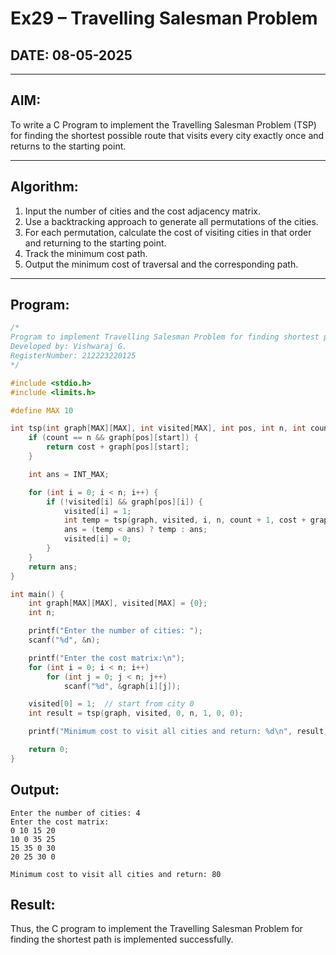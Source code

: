 # Ex29 – Travelling Salesman Problem

## DATE: 08-05-2025

---

## AIM:
To write a C Program to implement the Travelling Salesman Problem (TSP) for finding the shortest possible route that visits every city exactly once and returns to the starting point.

---

## Algorithm:
1. Input the number of cities and the cost adjacency matrix.
2. Use a backtracking approach to generate all permutations of the cities.
3. For each permutation, calculate the cost of visiting cities in that order and returning to the starting point.
4. Track the minimum cost path.
5. Output the minimum cost of traversal and the corresponding path.

---

## Program:
```c
/*
Program to implement Travelling Salesman Problem for finding shortest path
Developed by: Vishwaraj G.
RegisterNumber: 212223220125
*/

#include <stdio.h>
#include <limits.h>

#define MAX 10

int tsp(int graph[MAX][MAX], int visited[MAX], int pos, int n, int count, int cost, int start) {
    if (count == n && graph[pos][start]) {
        return cost + graph[pos][start];
    }

    int ans = INT_MAX;

    for (int i = 0; i < n; i++) {
        if (!visited[i] && graph[pos][i]) {
            visited[i] = 1;
            int temp = tsp(graph, visited, i, n, count + 1, cost + graph[pos][i], start);
            ans = (temp < ans) ? temp : ans;
            visited[i] = 0;
        }
    }
    return ans;
}

int main() {
    int graph[MAX][MAX], visited[MAX] = {0};
    int n;

    printf("Enter the number of cities: ");
    scanf("%d", &n);

    printf("Enter the cost matrix:\n");
    for (int i = 0; i < n; i++)
        for (int j = 0; j < n; j++)
            scanf("%d", &graph[i][j]);

    visited[0] = 1;  // start from city 0
    int result = tsp(graph, visited, 0, n, 1, 0, 0);

    printf("Minimum cost to visit all cities and return: %d\n", result);

    return 0;
}
```
## Output:
```
Enter the number of cities: 4
Enter the cost matrix:
0 10 15 20
10 0 35 25
15 35 0 30
20 25 30 0

Minimum cost to visit all cities and return: 80
```
## Result:
Thus, the C program to implement the Travelling Salesman Problem for finding the shortest path is implemented successfully.
